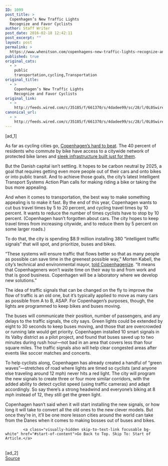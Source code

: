 ```yaml
---
ID: 1099
post_title: >
  Copenhagen’s New Traffic Lights
  Recognize and Favor Cyclists
author: Staff Writer
post_date: 2016-02-18 12:42:11
post_excerpt: ""
layout: post
permalink: >
  https://www.whenitson.com/copenhagens-new-traffic-lights-recognize-and-favor-cyclists/
published: true
original_cats:
  - >
    public
    transportation,cycling,Transportation
original_title:
  - >
    Copenhagen’s New Traffic Lights
    Recognize and Favor Cyclists
original_link:
  - >
    http://feeds.wired.com/c/35185/f/661370/s/4dadee99/sc/28/l/0L0Swired0N0C20A160C0A20Ccopenhagens0Enew0Etraffic0Elights0Erecognize0Eand0Efavor0Ecyclists0C/story01.htm
canonical_url:
  - >
    http://feeds.wired.com/c/35185/f/661370/s/4dadee99/sc/28/l/0L0Swired0N0C20A160C0A20Ccopenhagens0Enew0Etraffic0Elights0Erecognize0Eand0Efavor0Ecyclists0C/story01.htm
---
```

 [ad_1]
<br><div id=""><p>As far as cycling cities go, <a href="http://www.wired.com/2015/06/copenhagenize-worlds-most-bike-friendly-cities/#slide-1">Copenhagen’s hard to beat</a>. The 40 percent of residents who commute by bike have access to a citywide network of protected bike lanes and <a href="http://www.wired.com/2014/08/copenhagens-new-bike-skyway-makes-commuting-look-fun/">sleek infrastructure built just for them</a>.</p>
<p>But the Danish capital isn’t settling. It hopes to be carbon neutral by 2025, a goal that requires getting even more people out of their cars and onto bikes or into public transit. And to achieve those goals, the city’s latest Intelligent Transport Systems Action Plan calls for making riding a bike or taking the bus more appealing.</p>
<p>And when it comes to transportation, the best way to make something appealing is to make it fast. By the end of this year, Copenhagen wants to cut bus travel times by 5 to 20 percent, and cycling travel times by 10 percent. It wants to reduce the number of times cyclists have to stop by 10 percent. (Copenhagen hasn’t forgotten about cars. The city hopes to keep travel times from increasing citywide, and to reduce them by 5 percent on some larger roads.)</p>
<p>To do that, the city is spending $8.9 million installing 380 “intelligent traffic signals” that will spot, and prioritize, buses and bikes.</p>
<p>“These systems will ensure traffic that flows better so that as many people as possible can save time in the greenest possible way,” Morten Kabell, the city’s technical and environmental mayor, <a href="http://www.copenhagenize.com/2016/02/380-intelligent-traffic-signals-for.html">told Copenhagenize</a>. “It means that Copenhageners won’t waste time on their way to and from work and that is good business. Copenhagen will be a laboratory where we develop new solutions.”</p>
<p>The idea of traffic signals that can be changed on the fly to improve the flow of traffic is an old one, but it’s typically applied to move as many cars as possible from A to B, ASAP. For Copenhagen’s purposes, though, the lights are programmed to keep bikes and buses moving.</p>
<p>The buses will communicate their position, number of passengers, and any delays to the traffic signals, the city says. Green lights could be extended by eight to 30 seconds to keep buses moving, and those that are overcrowded or running late would get priority. Copenhagen installed 10 smart signals in its Valby district as a pilot project, and found that buses saved up to two minutes during rush hour—not bad in an area that covers less than four square miles. The traffic signals also will help clear congested areas after events like soccer matches and concerts.</p>
<p>To help cyclists along, Copenhagen has already created a handful of “green waves”—stretches of road where lights are timed so cyclists (and anyone else traveling around 12 mph) never hits a red light. The city will program the new signals to create three or four more similar corridors, with the added ability to detect cyclist speed (using traffic cameras) and adapt accordingly. So say there’s a strong headwind and everyone’s biking at 8 mph instead of 12, they still get the green light.</p>
<p>Copenhagen hasn’t said when it will start installing the new signals, or how long it will take to convert all the old ones to the new clever models. But once they’re in, it’ll be one more lesson cities around the world can take from the Danes when it comes to making bosses out of buses and bikes.</p>

			<a class="visually-hidden skip-to-text-link focusable bg-white" href="#start-of-content">Go Back to Top. Skip To: Start of Article.</a>

			
</div>
<br>[ad_2]
<br><a href="http://feeds.wired.com/c/35185/f/661370/s/4dadee99/sc/28/l/0L0Swired0N0C20A160C0A20Ccopenhagens0Enew0Etraffic0Elights0Erecognize0Eand0Efavor0Ecyclists0C/story01.htm">Source </a>